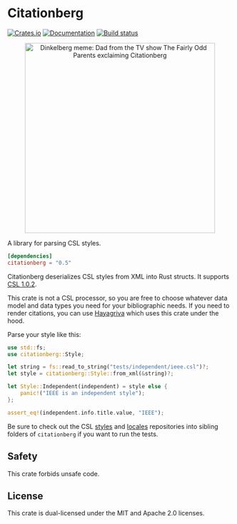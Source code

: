 # Citationberg

[![Crates.io](https://img.shields.io/crates/v/citationberg.svg)](https://crates.io/crates/citationberg)
[![Documentation](https://docs.rs/citationberg/badge.svg)](https://docs.rs/citationberg)
[![Build status](https://github.com/typst/citationberg/workflows/Continuous%20integration/badge.svg)](https://github.com/typst/citationberg/actions)

<p align="center">
  <img alt="Dinkelberg meme: Dad from the TV show The Fairly Odd Parents exclaiming Citationberg" src="https://github.com/typst/citationberg/blob/main/assets/citationberg.png?raw=true" width="426">
</p>

A library for parsing CSL styles.

```toml
[dependencies]
citationberg = "0.5"
```

Citationberg deserializes CSL styles from XML into Rust structs. It supports
[CSL 1.0.2](https://docs.citationstyles.org/en/stable/specification.html).

This crate is not a CSL processor, so you are free to choose whatever data model
and data types you need for your bibliographic needs. If you need to render
citations, you can use [Hayagriva](https://github.com/typst/hayagriva) which
uses this crate under the hood.

Parse your style like this:

```rust
use std::fs;
use citationberg::Style;

let string = fs::read_to_string("tests/independent/ieee.csl")?;
let style = citationberg::Style::from_xml(&string)?;

let Style::Independent(independent) = style else {
    panic!("IEEE is an independent style");
};

assert_eq!(independent.info.title.value, "IEEE");
```

Be sure to check out the CSL
[styles](https://github.com/citation-style-language/styles) and
[locales](https://github.com/citation-style-language/locales) repositories into
sibling folders of `citationberg` if you want to run the tests.

## Safety
This crate forbids unsafe code.

## License
This crate is dual-licensed under the MIT and Apache 2.0 licenses.
